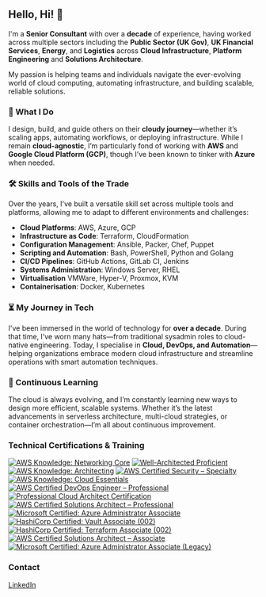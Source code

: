 ## Hello, Hi! 👋

I'm a **Senior Consultant** with over a **decade** of experience, having worked across multiple sectors including the **Public Sector (UK Gov)**, **UK Financial Services**, **Energy**, and **Logistics** across **Cloud Infrastructure**, **Platform Engineering** and **Solutions Architecture**. 

My passion is helping teams and individuals navigate the ever-evolving world of cloud computing, automating infrastructure, and building scalable, reliable solutions. 

### 🚀 What I Do

I design, build, and guide others on their **cloudy journey**—whether it’s scaling apps, automating workflows, or deploying infrastructure. While I remain **cloud-agnostic**, I’m particularly fond of working with **AWS** and **Google Cloud Platform (GCP)**, though I’ve been known to tinker with **Azure** when needed.

### 🛠️ Skills and Tools of the Trade

Over the years, I've built a versatile skill set across multiple tools and platforms, allowing me to adapt to different environments and challenges:

- **Cloud Platforms**: AWS, Azure, GCP  
- **Infrastructure as Code**: Terraform, CloudFormation 
- **Configuration Management**: Ansible, Packer, Chef, Puppet  
- **Scripting and Automation**: Bash, PowerShell, Python and Golang  
- **CI/CD Pipelines**: GitHub Actions, GitLab CI, Jenkins  
- **Systems Administration**: Windows Server, RHEL
- **Virtualisation** VMWare, Hyper-V, Proxmox, KVM
- **Containerisation**: Docker, Kubernetes

### ⏳ My Journey in Tech

I've been immersed in the world of technology for **over a decade**. During that time, I’ve worn many hats—from traditional sysadmin roles to cloud-native engineering. Today, I specialise in **Cloud, DevOps, and Automation**—helping organizations embrace modern cloud infrastructure and streamline operations with smart automation techniques.

### 🌱 Continuous Learning

The cloud is always evolving, and I’m constantly learning new ways to design more efficient, scalable systems. Whether it’s the latest advancements in serverless architecture, multi-cloud strategies, or container orchestration—I’m all about continuous improvement.



### Technical Certifications & Training
<!--START_SECTION:badges-->
[![AWS Knowledge: Networking Core](https://images.credly.com/size/96x96/images/e75f222b-7f75-4d7b-8a6a-67d68aa59d62/image.png)](http://www.credly.com/badges/79b92905-77d6-426a-96e5-31866e42963b "AWS Knowledge: Networking Core")
[![Well-Architected Proficient](https://images.credly.com/size/96x96/images/b870667f-00a3-48d7-b988-9c02b441b883/image.png)](http://www.credly.com/badges/28894acc-2550-4d64-ac6d-6bc10ef19baf "Well-Architected Proficient")
[![AWS Knowledge: Architecting](https://images.credly.com/size/96x96/images/519a6dba-f145-4c1a-85a2-1d173d6898d9/image.png)](http://www.credly.com/badges/475830d0-4e74-45aa-afea-ca0690f2d7a2 "AWS Knowledge: Architecting")
[![AWS Certified Security – Specialty](https://images.credly.com/size/96x96/images/53acdae5-d69f-4dda-b650-d02ed7a50dd7/image.png)](http://www.credly.com/badges/5a7fab29-7350-4c01-809e-8dabd5a72d0d "AWS Certified Security – Specialty")
[![AWS Knowledge: Cloud Essentials](https://images.credly.com/size/96x96/images/ec621e2a-c8f0-4459-806c-ae11829d372a/image.png)](http://www.credly.com/badges/52060e7f-c8f9-4b51-9a53-a5a17e610b80 "AWS Knowledge: Cloud Essentials")
[![AWS Certified DevOps Engineer – Professional](https://images.credly.com/size/96x96/images/bd31ef42-d460-493e-8503-39592aaf0458/image.png)](http://www.credly.com/badges/61e2d409-572e-4a9a-9f19-aea5d44dda71 "AWS Certified DevOps Engineer – Professional")
[![Professional Cloud Architect Certification](https://images.credly.com/size/96x96/images/71c579e0-51fd-4247-b493-d2fa8167157a/image.png)](http://www.credly.com/badges/62c96236-9cfc-40e1-8c7b-6e39ac033ab3 "Professional Cloud Architect Certification")
[![AWS Certified Solutions Architect – Professional](https://images.credly.com/size/96x96/images/2d84e428-9078-49b6-a804-13c15383d0de/image.png)](http://www.credly.com/badges/1c0266ac-079a-4990-96f4-1b6e2cdab56f "AWS Certified Solutions Architect – Professional")
[![Microsoft Certified: Azure Administrator Associate](https://images.credly.com/size/96x96/images/336eebfc-0ac3-4553-9a67-b402f491f185/azure-administrator-associate-600x600.png)](http://www.credly.com/badges/8c13a5b9-fca7-4692-a193-935f5c87bf4a "Microsoft Certified: Azure Administrator Associate")
[![HashiCorp Certified: Vault Associate (002)](https://images.credly.com/size/96x96/images/fd1bf1cf-dc60-4868-b3a3-9b93e8af763c/image.png)](http://www.credly.com/badges/305838a2-9119-4449-a959-69311708ef87 "HashiCorp Certified: Vault Associate (002)")
[![HashiCorp Certified: Terraform Associate (002)](https://images.credly.com/size/96x96/images/99289602-861e-4929-8277-773e63a2fa6f/image.png)](http://www.credly.com/badges/6531d174-72e2-4dba-83e5-29e5a1de8a28 "HashiCorp Certified: Terraform Associate (002)")
[![AWS Certified Solutions Architect – Associate](https://images.credly.com/size/96x96/images/0e284c3f-5164-4b21-8660-0d84737941bc/image.png)](http://www.credly.com/badges/34fa217d-fbd3-4cb5-ac14-f050d260c4c4 "AWS Certified Solutions Architect – Associate")
[![Microsoft Certified: Azure Administrator Associate (Legacy)](https://images.credly.com/size/96x96/images/35d18649-95c6-4c78-b07a-cfc1362318f3/azure-administrator-associate.png)](http://www.credly.com/badges/6316f802-5968-4b32-871b-798fea643fa1 "Microsoft Certified: Azure Administrator Associate (Legacy)")
<!--END_SECTION:badges-->

### Contact

[LinkedIn](https://www.linkedin.com/in/shanilhirani/)
